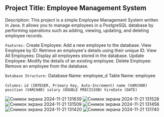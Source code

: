 ## Project Title: Employee Management System
Description:
This project is a simple Employee Management System written in Java. It allows you to manage employees in a PostgreSQL database by performing operations such as adding, viewing, updating, and deleting employee records.

```Features:```
Create Employee: Add a new employee to the database.
View Employee by ID: Retrieve an employee's details using their unique ID.
View All Employees: Display all employees stored in the database.
Update Employee: Modify the details of an existing employee.
Delete Employee: Remove an employee from the database.



```Database Structure:```
Database Name: employee_d
Table Name: employee


  ```Columns:```
``id (INTEGER, Primary Key, Auto-Increment)
name (VARCHAR)
position (VARCHAR)
salary (DOUBLE PRECISION)
hireDate (DATE)``


![Снимок экрана 2024-11-21 131639](https://github.com/user-attachments/assets/3ec9db4d-7220-4306-8ec0-eaa102bebbad)
![Снимок экрана 2024-11-21 131528](https://github.com/user-attachments/assets/6d05071b-523c-400d-804f-8a4ce0073234)
![Снимок экрана 2024-11-21 131509](https://github.com/user-attachments/assets/b3fdd05c-450b-41ce-b347-c3ae327d2f69)
![Снимок экрана 2024-11-21 131456](https://github.com/user-attachments/assets/ccac3b30-a7d0-4d9c-a043-b27041c23df9)
![Снимок экрана 2024-11-21 131420](https://github.com/user-attachments/assets/adf72d87-dc14-4116-82f0-c764669052b1)
![Снимок экрана 2024-11-21 131740](https://github.com/user-attachments/assets/8e6a8451-351a-4cc6-9127-b582b2ebaf65)
